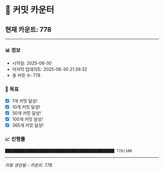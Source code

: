 # 🔢 커밋 카운터

## 현재 카운트: 778

---

### 📊 정보
- 시작일: 2025-06-30
- 마지막 업데이트: 2025-06-30 21:29:32
- 총 커밋 수: 778

### 🎯 목표
- [x] 1개 커밋 달성!
- [x] 10개 커밋 달성!
- [x] 50개 커밋 달성!
- [x] 100개 커밋 달성!
- [x] 365개 커밋 달성!

### 📈 진행률
```
██████████████████████████████████████████████████ 778/100
```

---
*자동 생성됨 - 카운트: 778*
